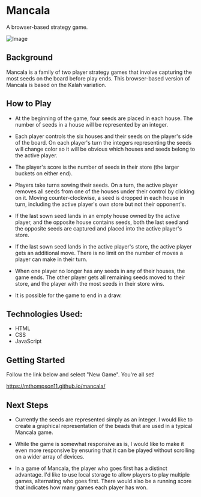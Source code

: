 # Mancala

A browser-based strategy game.

![Image](https://i.imgur.com/zngXamm.png)

## Background

Mancala is a family of two player strategy games that involve capturing the most seeds on the board before play ends. This browser-based version of Mancala is based on the Kalah variation.

## How to Play

- At the beginning of the game, four seeds are placed in each house. The number of seeds in a house will be represented by an integer.

- Each player controls the six houses and their seeds on the player's side of the board. On each player's turn the integers representing the seeds will change color so it will be obvious which houses and seeds belong to the active player.

- The player's score is the number of seeds in their store (the larger buckets on either end).

- Players take turns sowing their seeds. On a turn, the active player removes all seeds from one of the houses under their control by clicking on it. Moving counter-clockwise, a seed is dropped in each house in turn, including the active player's own store but not their opponent's.

- If the last sown seed lands in an empty house owned by the active player, and the opposite house contains seeds, both the last seed and the opposite seeds are captured and placed into the active player's store.

- If the last sown seed lands in the active player's store, the active player gets an additional move. There is no limit on the number of moves a player can make in their turn.

- When one player no longer has any seeds in any of their houses, the game ends. The other player gets all remaining seeds moved to their store, and the player with the most seeds in their store wins.

- It is possible for the game to end in a draw.

## Technologies Used:
- HTML
- CSS
- JavaScript

## Getting Started

Follow the link below and select "New Game". You're all set!

https://mthompson11.github.io/mancala/

## Next Steps

- Currently the seeds are represented simply as an integer. I would like to create a graphical representation of the beads that are used in a typical Mancala game. 

- While the game is somewhat responsive as is, I would like to make it even more responsive by ensuring that it can be played without scrolling on a wider array of devices.

- In a game of Mancala, the player who goes first has a distinct advantage. I'd like to use local storage to allow players to play multiple games, alternating who goes first. There would also be a running score that indicates how many games each player has won.

